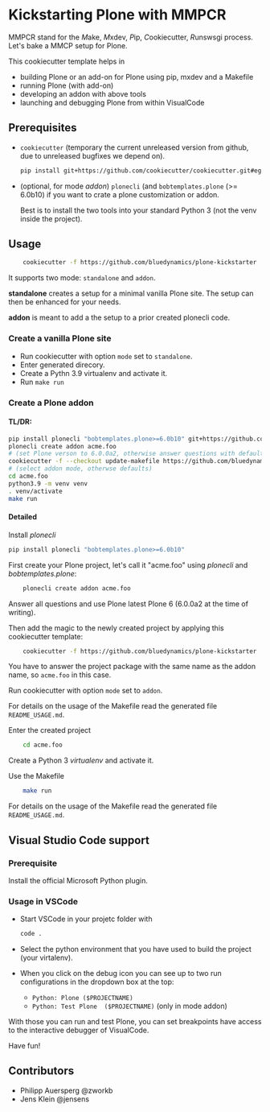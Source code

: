 # Kickstarting Plone with MMPCR

MMPCR stand for the *M*ake, *M*xdev, *P*ip, *C*ookiecutter, *R*unswsgi process.
Let's bake a MMCP setup for Plone.

This cookiecutter template helps in

- building Plone or an add-on for Plone using pip, mxdev and a Makefile
- running Plone (with add-on)
- developing an addon with above tools
- launching and debugging Plone from within VisualCode

## Prerequisites

- `cookiecutter` (temporary the current unreleased version from github, due to unreleased bugfixes we depend on).

  ```bash
  pip install git+https://github.com/cookiecutter/cookiecutter.git#egg=cookiecutter
  ```

- (optional, for mode *addon*) `plonecli` (and `bobtemplates.plone` (>= 6.0b10) if you want to crate a plone customization or addon.

  Best is to install the two tools into your standard Python 3 (not the venv inside the project).

## Usage

```bash
    cookiecutter -f https://github.com/bluedynamics/plone-kickstarter
```

It supports two mode: ``standalone`` and ``addon``.

**standalone** creates a setup for a minimal vanilla Plone site.
The setup can then be enhanced for your needs.

**addon** is meant to add a the setup to a prior created plonecli code.

### Create a vanilla Plone site

- Run cookiecutter with option `mode` set to ``standalone``.
- Enter generated direcory.
- Create a Pythn 3.9 virtualenv and activate it.
- Run ``make run``

### Create a Plone addon

#### TL/DR:

```bash
pip install plonecli "bobtemplates.plone>=6.0b10" git+https://github.com/cookiecutter/cookiecutter.git#egg=cookiecutter
plonecli create addon acme.foo
# (set Plone verson to 6.0.0a2, otherwise answer questions with defaults)
cookiecutter -f --checkout update-makefile https://github.com/bluedynamics/plone-kickstarter.git
# (select addon mode, otherwse defaults)
cd acme.foo
python3.9 -m venv venv
. venv/activate
make run
```

#### Detailed

Install *plonecli*

```bash
pip install plonecli "bobtemplates.plone>=6.0b10"
```

First create your Plone project, let's call it "acme.foo" using *plonecli* and *bobtemplates.plone*:

```bash
    plonecli create addon acme.foo
```

Answer all questions and use Plone latest Plone 6 (6.0.0a2 at the time of writing).

Then add the magic to the newly created project by applying this cookiecutter template:

```bash
    cookiecutter -f https://github.com/bluedynamics/plone-kickstarter
```

You have to answer the project package with the same name as the addon name, so `acme.foo` in this case.

Run cookiecutter with option `mode` set to ``addon``.

For details on the usage of the Makefile read the generated file `README_USAGE.md`.

Enter the created project

```bash
    cd acme.foo
```

Create a Python 3 *virtualenv* and activate it.

Use the Makefile

```bash
    make run
```

For details on the usage of the Makefile read the generated file `README_USAGE.md`.

## Visual Studio Code support

### Prerequisite

Install the official Microsoft Python plugin.

### Usage in VSCode

- Start VSCode in your projetc folder with

  ```bash
  code .
  ```

- Select the python environment that you have used to build the project (your virtalenv).

- When you click on the debug icon you can see up to two run configurations in the dropdown box at the top:

  - `Python: Plone ($PROJECTNAME)`
  - `Python: Test Plone  ($PROJECTNAME)` (only in mode addon)

With those you can run and test Plone, you can set breakpoints have access to the interactive debugger of VisualCode.

Have fun!

## Contributors

- Philipp Auersperg @zworkb
- Jens Klein @jensens
